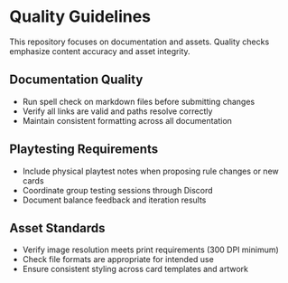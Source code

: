 # Quality Guidelines

This repository focuses on documentation and assets. Quality checks emphasize content accuracy and asset integrity.

## Documentation Quality
- Run spell check on markdown files before submitting changes
- Verify all links are valid and paths resolve correctly
- Maintain consistent formatting across all documentation

## Playtesting Requirements
- Include physical playtest notes when proposing rule changes or new cards
- Coordinate group testing sessions through Discord
- Document balance feedback and iteration results

## Asset Standards
- Verify image resolution meets print requirements (300 DPI minimum)
- Check file formats are appropriate for intended use
- Ensure consistent styling across card templates and artwork
